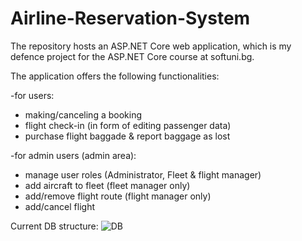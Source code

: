 # Airline-Reservation-System
The repository hosts an ASP.NET Core web application, which is my defence project for the ASP.NET Core course at softuni.bg.

The application offers the following functionalities:

-for users:
  * making/canceling a booking
  * flight check-in (in form of editing passenger data)
  * purchase flight baggade & report baggage as lost


-for admin users (admin area):
  * manage user roles (Administrator, Fleet & flight manager)
  * add aircraft to fleet (fleet manager only)
  * add/remove flight route (flight manager only)
  * add/cancel flight


  
Current DB structure:
![DB](https://user-images.githubusercontent.com/88967550/164471636-d7134765-a0de-4933-aa3e-c740d5b42c3b.JPG)
